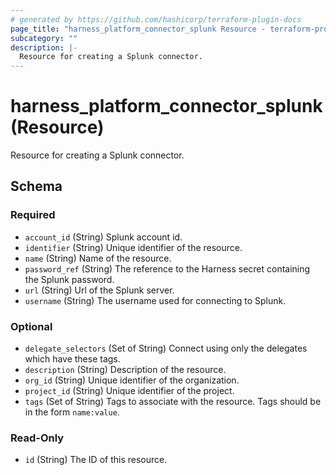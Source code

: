 ```yaml
---
# generated by https://github.com/hashicorp/terraform-plugin-docs
page_title: "harness_platform_connector_splunk Resource - terraform-provider-harness"
subcategory: ""
description: |-
  Resource for creating a Splunk connector.
---
```


# harness_platform_connector_splunk (Resource)

Resource for creating a Splunk connector.



<!-- schema generated by tfplugindocs -->
## Schema

### Required

- `account_id` (String) Splunk account id.
- `identifier` (String) Unique identifier of the resource.
- `name` (String) Name of the resource.
- `password_ref` (String) The reference to the Harness secret containing the Splunk password.
- `url` (String) Url of the Splunk server.
- `username` (String) The username used for connecting to Splunk.

### Optional

- `delegate_selectors` (Set of String) Connect using only the delegates which have these tags.
- `description` (String) Description of the resource.
- `org_id` (String) Unique identifier of the organization.
- `project_id` (String) Unique identifier of the project.
- `tags` (Set of String) Tags to associate with the resource. Tags should be in the form `name:value`.

### Read-Only

- `id` (String) The ID of this resource.


